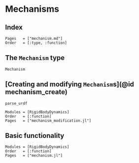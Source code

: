 # Mechanisms

## Index

```@index
Pages   = ["mechanism.md"]
Order   = [:type, :function]
```

## The `Mechanism` type

```@docs
Mechanism
```

## [Creating and modifying `Mechanism`s](@id mechanism_create)

```@docs
parse_urdf
```

```@autodocs
Modules = [RigidBodyDynamics]
Order   = [:function]
Pages   = ["mechanism_modification.jl"]
```

## Basic functionality

```@autodocs
Modules = [RigidBodyDynamics]
Order   = [:function]
Pages   = ["mechanism.jl"]
```
